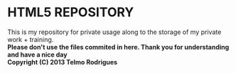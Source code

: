 HTML5 REPOSITORY
=========

This is my repository for private usage along to the storage of my private work + training. 
<br /><b>Please don't use the files commited in here. Thank you for understanding and have a nice day
<br /><b>Copyright (C) 2013  Telmo Rodrigues
